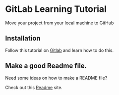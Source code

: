 # GitLab  Learning Tutorial

Move your project from your local machine to GitHub

## Installation

Follow this tutorial on [Gitlab](https://lab.github.com/githubtraining/uploading-your-project-to-github) and learn how to do this.

## Make a good Readme file.

Need some ideas on how to make a README file?

Check out this [Readme](https://www.makeareadme.com/)
site.

